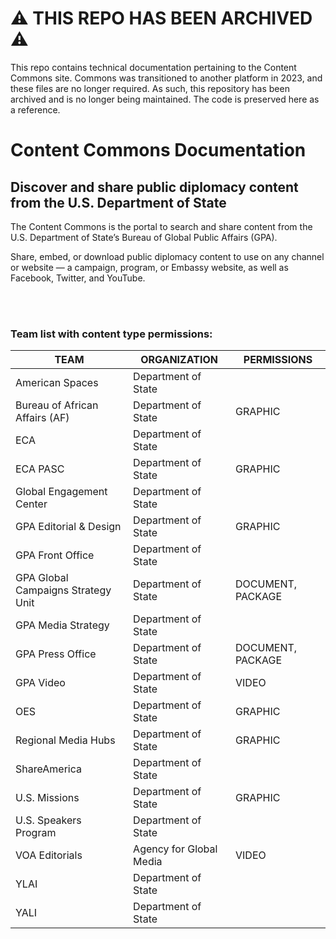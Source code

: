 # :warning: THIS REPO HAS BEEN ARCHIVED :warning:

This repo contains technical documentation pertaining to the Content Commons site. Commons was transitioned to another platform in 2023, and these files are no longer required. As such, this repository has been archived and is no longer being maintained. The code is preserved here as a reference.

# Content Commons Documentation

## Discover and share public diplomacy content from the U.S. Department of State

The Content Commons is the portal to search and share content from the U.S. Department of State’s Bureau of Global Public Affairs (GPA).

Share, embed, or download public diplomacy content to use on any channel or website — a campaign, program, or Embassy website, as well as Facebook, Twitter, and YouTube.

<br/><br/>

### Team list with content type permissions:

| TEAM                               | ORGANIZATION            | PERMISSIONS       |
| ---------------------------------- | ----------------------- | ----------------- |
| American Spaces                    | Department of State     |
| Bureau of African Affairs (AF)     | Department of State     | GRAPHIC           |
| ECA                                | Department of State     |
| ECA PASC                           | Department of State     | GRAPHIC           |
| Global Engagement Center           | Department of State     |
| GPA Editorial & Design             | Department of State     | GRAPHIC           |
| GPA Front Office                   | Department of State     |
| GPA Global Campaigns Strategy Unit | Department of State     | DOCUMENT, PACKAGE |
| GPA Media Strategy                 | Department of State     |
| GPA Press Office                   | Department of State     | DOCUMENT, PACKAGE |
| GPA Video                          | Department of State     | VIDEO             |
| OES                                | Department of State     | GRAPHIC           |
| Regional Media Hubs                | Department of State     | GRAPHIC           |
| ShareAmerica                       | Department of State     |
| U.S. Missions                      | Department of State     | GRAPHIC           |
| U.S. Speakers Program              | Department of State     |
| VOA Editorials                     | Agency for Global Media | VIDEO             |
| YLAI                               | Department of State     |
| YALI                               | Department of State     |
